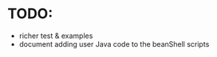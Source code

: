 TODO:
=====

* richer test & examples
* document adding user Java code to the beanShell scripts






